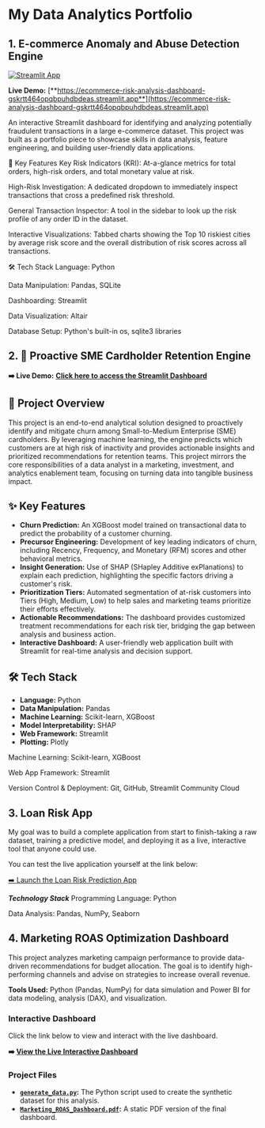 # My Data Analytics Portfolio

## 1. E-commerce Anomaly and Abuse Detection Engine

[![Streamlit App](https://static.streamlit.io/badges/streamlit_badge_black_white.svg)](https://ecommerce-risk-analysis-dashboard-gskrtt464opqbpuhdbdeas.streamlit.app)

**Live Demo:** [**https://ecommerce-risk-analysis-dashboard-gskrtt464opqbpuhdbdeas.streamlit.app**](https://ecommerce-risk-analysis-dashboard-gskrtt464opqbpuhdbdeas.streamlit.app)

An interactive Streamlit dashboard for identifying and analyzing potentially fraudulent transactions in a large e-commerce dataset. This project was built as a portfolio piece to showcase skills in data analysis, feature engineering, and building user-friendly data applications.

🚀 Key Features
Key Risk Indicators (KRI): At-a-glance metrics for total orders, high-risk orders, and total monetary value at risk.

High-Risk Investigation: A dedicated dropdown to immediately inspect transactions that cross a predefined risk threshold.

General Transaction Inspector: A tool in the sidebar to look up the risk profile of any order ID in the dataset.

Interactive Visualizations: Tabbed charts showing the Top 10 riskiest cities by average risk score and the overall distribution of risk scores across all transactions.

🛠️ Tech Stack
Language: Python

Data Manipulation: Pandas, SQLite

Dashboarding: Streamlit

Data Visualization: Altair

Database Setup: Python's built-in os, sqlite3 libraries


## 2. 🚀 Proactive SME Cardholder Retention Engine
**➡️ Live Demo:** [**Click here to access the Streamlit Dashboard**](https://proactive-churn-retention-engine-bsbuhzwnddg3w9mlpt3cps.streamlit.app/)

## 🎯 Project Overview

This project is an end-to-end analytical solution designed to proactively identify and mitigate churn among Small-to-Medium Enterprise (SME) cardholders. By leveraging machine learning, the engine predicts which customers are at high risk of inactivity and provides actionable insights and prioritized recommendations for retention teams. This project mirrors the core responsibilities of a data analyst in a marketing, investment, and analytics enablement team, focusing on turning data into tangible business impact.

## ✨ Key Features

- **Churn Prediction:** An XGBoost model trained on transactional data to predict the probability of a customer churning.
- **Precursor Engineering:** Development of key leading indicators of churn, including Recency, Frequency, and Monetary (RFM) scores and other behavioral metrics.
- **Insight Generation:** Use of SHAP (SHapley Additive exPlanations) to explain each prediction, highlighting the specific factors driving a customer's risk.
- **Prioritization Tiers:** Automated segmentation of at-risk customers into Tiers (High, Medium, Low) to help sales and marketing teams prioritize their efforts effectively.
- **Actionable Recommendations:** The dashboard provides customized treatment recommendations for each risk tier, bridging the gap between analysis and business action.
- **Interactive Dashboard:** A user-friendly web application built with Streamlit for real-time analysis and decision support.

## 🛠️ Tech Stack

- **Language:** Python
- **Data Manipulation:** Pandas
- **Machine Learning:** Scikit-learn, XGBoost
- **Model Interpretability:** SHAP
- **Web Framework:** Streamlit
- **Plotting:** Plotly


Machine Learning: Scikit-learn, XGBoost

Web App Framework: Streamlit

Version Control & Deployment: Git, GitHub, Streamlit Community Cloud

## 3. Loan Risk App 

My goal was to build a complete application from start to finish-taking a raw dataset, training a predictive model, and deploying it as a live, interactive tool that anyone could use.

You can test the live application yourself at the link below:

[➡️ Launch the Loan Risk Prediction App](https://loan-risk-app-kthk9eoqws9jylapf6pmbm.streamlit.app/)

***Technology Stack***
Programming Language: Python

Data Analysis: Pandas, NumPy, Seaborn


## 4. Marketing ROAS Optimization Dashboard

This project analyzes marketing campaign performance to provide data-driven recommendations for budget allocation. The goal is to identify high-performing channels and advise on strategies to increase overall revenue.

**Tools Used:** Python (Pandas, NumPy) for data simulation and Power BI for data modeling, analysis (DAX), and visualization.


### Interactive Dashboard

Click the link below to view and interact with the live dashboard.

**➡️ [View the Live Interactive Dashboard](https://app.powerbi.com/view?r=eyJrIjoiZGJjYTk5YzAtZGNiYS00Zjc2LTk4NTUtOWM3YzI3NWI4NTIxIiwidCI6ImU5YmUyYzNkLWE5NTktNGQwOC1iYmY2LTA0ODhjMzlkZjJmNSJ9)**


### Project Files

* **[`generate_data.py`](generate_data.py):** The Python script used to create the synthetic dataset for this analysis.
* **[`Marketing_ROAS_Dashboard.pdf`](Marketing_ROAS_Dashboard.pdf):** A static PDF version of the final dashboard.
